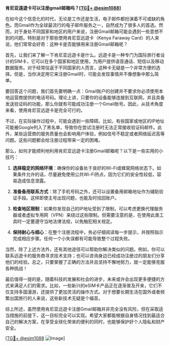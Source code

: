 **肯尼亚遠遊卡可以注册gmail邮箱吗？[[TG💪+ @esim1088](https://t.me/s/esim1088)]**

在如今这个信息化的时代，无论是工作还是生活，电子邮件都扮演着不可或缺的角色。而Gmail作为全球最流行的电子邮件服务之一，自然成为了很多人的首选。然而，对于身处不同国家和地区的用户来说，注册Gmail邮箱可能会遇到一些意想不到的问题。特别是对于那些使用肯尼亚远遊卡（Kenya Faraway Card）的人来说，他们常常会好奇：这种卡是否能够用来注册Gmail邮箱呢？

首先，让我们来了解一下肯尼亚远遊卡是什么。远遊卡是一种专门为国际旅行者设计的SIM卡，它可以在多个国家和地区使用，为用户提供语音通话、短信以及移动数据服务。对于经常往返于不同国家的人而言，这种卡无疑是一个非常方便的选择。但是，当你决定用它来注册Gmail时，可能会发现事情并不像想象中那么简单。

要回答这个问题，我们首先要明确一点：Gmail账户的创建并不要求你必须使用本地运营商提供的电话号码。理论上讲，只要你的设备能够连接到互联网，并且具备发送验证码的功能，那么你就有可能成功注册一个Gmail账号。因此，从技术角度来看，使用肯尼亚远遊卡是完全可行的。

不过，在实际操作过程中，可能会遇到一些障碍。比如，有些国家或地区的IP地址可能被Google列入了黑名单，导致你在尝试注册时无法正常接收验证码邮件。此外，某些运营商的服务质量也会影响用户体验，例如信号不稳定或者网络延迟高等问题。这些问题都会给注册过程带来一定的困难。

那么，如何才能顺利地利用肯尼亚远遊卡注册Gmail邮箱呢？以下是一些实用的小技巧：

1. **选择稳定的网络环境**：确保你的设备处于良好的Wi-Fi或蜂窝网络状态下。如果条件允许的话，尽量避免使用公共Wi-Fi热点，因为它们的安全性较低，容易造成信息泄露。
   
2. **准备备用联系方式**：除了手机号码之外，还可以设置备用邮箱地址作为辅助验证手段。这样即使主号出现问题，也能及时找回账户。
   
3. **检查地区限制**：如果你发现自己的IP地址受到了限制，可以考虑更换代理服务器或者虚拟专用网（VPN）来绕过这些限制。但需要注意的是，在使用此类工具时一定要遵守当地法律法规，以免触犯相关规定。
   
4. **保持耐心与细心**：在整个注册流程中，务必仔细阅读每一步提示，并按照指示完成相应步骤。任何一个小失误都有可能导致整个过程失败。

当然，除了上述方法外，还有其他途径可以帮助你解决类似的问题。例如，你可以联系远遊卡的服务商寻求技术支持；也可以咨询身边已经成功注册过的朋友们分享他们的经验。总之，只要掌握了正确的方法并且坚持不懈地努力，就一定能够克服各种挑战！

最后值得一提的是，随着科技的发展和社会的进步，未来或许会出现更多便捷的方式来满足人们的需求。比如，一些新兴的eSIM卡产品正在逐渐普及开来，它们不仅支持多国漫游，还提供了更加灵活的操作方式。对于想要长期生活在国外或者频繁出国旅行的人来说，这些新技术无疑是个福音。

综上所述，虽然使用肯尼亚远遊卡注册Gmail邮箱并非完全没有风险，但在采取适当措施的前提下，这一目标完全可以实现。希望大家都能根据自身情况找到最适合自己的解决方案，在享受全球化带来的便利的同时，也能够保护好个人隐私和财产安全。

[[TG💪+ @esim1088](https://t.me/s/esim1088) ![Image](https://i.postimg.cc/4NQfJmqS/Snipaste-2025-05-13-00-14-12.png)]